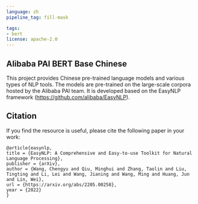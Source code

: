 ```yaml
---
language: zh
pipeline_tag: fill-mask

tags:
- bert
license: apache-2.0
---
```

## Alibaba PAI BERT Base Chinese

This project provides Chinese pre-trained language models and various types of NLP tools. The models are pre-trained on the large-scale corpora hosted by the Alibaba PAI team. It is developed based on the EasyNLP framework (https://github.com/alibaba/EasyNLP).
## Citation

If you find the resource is useful, please cite the following paper in your work:
```
@article{easynlp, 
title = {EasyNLP: A Comprehensive and Easy-to-use Toolkit for Natural Language Processing},   		
publisher = {arXiv}, 
author = {Wang, Chengyu and Qiu, Minghui and Zhang, Taolin and Liu, Tingting and Li, Lei and Wang, Jianing and Wang, Ming and Huang, Jun and Lin, Wei}, 
url = {https://arxiv.org/abs/2205.00258}, 
year = {2022} 
} 
```